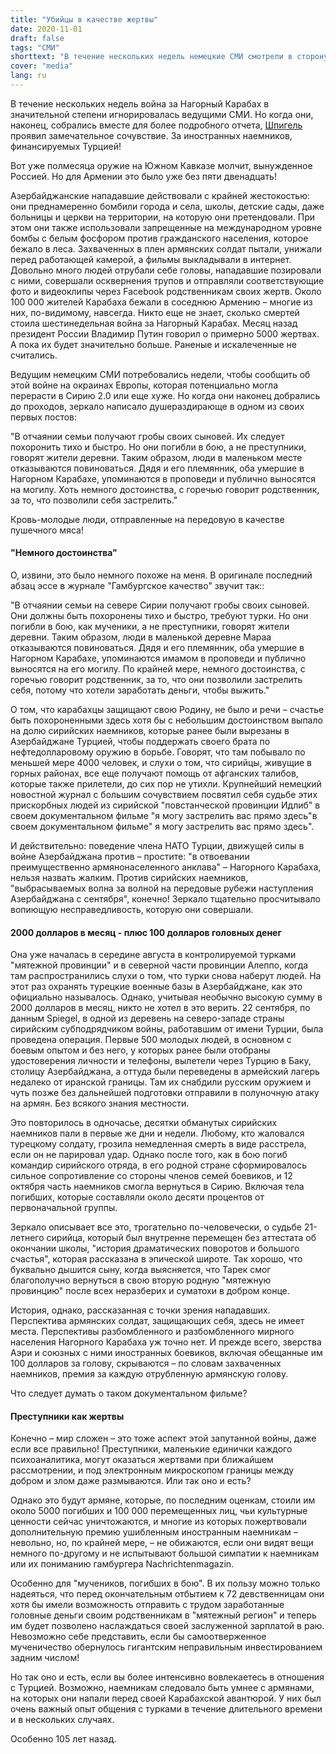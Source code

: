 ```yaml
---
title: "Убийцы в качестве жертвы"
date: 2020-11-01
draft: false
tags: "СМИ"
shorttext: "В течение нескольких недель немецкие СМИ смотрели в сторону и как Криг вокруг Нагорного Карабаха в настоящее время жалеет наемников."
cover: "media"
lang: ru
---
```


В течение нескольких недель война за Нагорный Карабах в значительной степени игнорировалась ведущими СМИ. Но когда они, наконец, собрались вместе для более подробного отчета, [Шпигель](https://www.spiegel.de/politik/ausland/syrische-soeldner-in-bergkarabach-ich-kann-euch-gleich-hier-erschiessen-a-00000000-0002-0001-0000-000173743589 "Ich kann euch gleich hier erschießen") проявил замечательное сочувствие. За иностранных наемников, финансируемых Турцией!

Вот уже полмесяца оружие на Южном Кавказе молчит, вынужденное Россией. Но для Армении это было уже без пяти двенадцать!

Азербайджанские нападавшие действовали с крайней жестокостью: они преднамеренно бомбили города и села, школы, детские сады, даже больницы и церкви на территории, на которую они претендовали. При этом они также использовали запрещенные на международном уровне бомбы с белым фосфором против гражданского населения, которое бежало в леса. Захваченных в плен армянских солдат пытали, унижали перед работающей камерой, а фильмы выкладывали в интернет. Довольно много людей отрубали себе головы, нападавшие позировали с ними, совершали осквернения трупов и отправляли соответствующие фото и видеоклипы через Facebook родственникам своих жертв. Около 100 000 жителей Карабаха бежали в соседнюю Армению – многие из них, по-видимому, навсегда. Никто еще не знает, сколько смертей стоила шестинедельная война за Нагорный Карабах. Месяц назад президент России Владимир Путин говорил о примерно 5000 жертвах. А пока их будет значительно больше. Раненые и искалеченные не считались.

Ведущим немецким СМИ потребовались недели, чтобы сообщить об этой войне на окраинах Европы, которая потенциально могла перерасти в Сирию 2.0 или еще хуже. Но когда они наконец добрались до проходов, зеркало написало душераздирающе в одном из своих первых постов:

"В отчаянии семьи получают гробы своих сыновей. Их следует похоронить тихо и быстро. Но они погибли в бою, а не преступники, говорят жители деревни. Таким образом, люди в маленьком месте отказываются повиноваться. Дядя и его племянник, оба умершие в Нагорном Карабахе, упоминаются в проповеди и публично выносятся на могилу. Хоть немного достоинства, с горечью говорит родственник, за то, что позволили себя застрелить."

Кровь-молодые люди, отправленные на передовую в качестве пушечного мяса!

#### "Немного достоинства"

О, извини, это было немного похоже на меня. В оригинале последний абзац эссе в журнале "Гамбургское качество" звучит так::

"В отчаянии семьи на севере Сирии получают гробы своих сыновей. Они должны быть похоронены тихо и быстро, требуют турки. Но они погибли в бою, как мученики, а не преступники, говорят жители деревни. Таким образом, люди в маленькой деревне Мараа отказываются повиноваться. Дядя и его племянник, оба умершие в Нагорном Карабахе, упоминаются имамом в проповеди и публично выносятся на его могилу. По крайней мере, немного достоинства, с горечью говорит родственник, за то, что они позволили застрелить себя, потому что хотели заработать деньги, чтобы выжить."

О том, что карабахцы защищают свою Родину, не было и речи – счастье быть похороненными здесь хотя бы с небольшим достоинством выпало на долю сирийских наемников, которые ранее были вырезаны в Азербайджане Турцией, чтобы поддержать своего брата по нефтедолларовому оружию в борьбе. Говорят, что там побывало по меньшей мере 4000 человек, и слухи о том, что сирийцы, живущие в горных районах, все еще получают помощь от афганских талибов, которые также прилетели, до сих пор не утихли. Крупнейший немецкий новостной журнал с большим сочувствием посвятил себя судьбе этих прискорбных людей из сирийской "повстанческой провинции Идлиб" в своем документальном фильме "я могу застрелить вас прямо здесь"в своем документальном фильме" я могу застрелить вас прямо здесь".

И действительно: поведение члена НАТО Турции, движущей силы в войне Азербайджана против – простите: "в отвоевании преимущественно армянонаселенного анклава" – Нагорного Карабаха, нельзя назвать жалким. Против сирийских наемников, "выбрасываемых волна за волной на передовые рубежи наступления Азербайджана с сентября", конечно! Зеркало тщательно просчитывало вопиющую несправедливость, которую они совершали.

#### 2000 долларов в месяц - плюс 100 долларов головных денег

Она уже началась в середине августа в контролируемой турками "мятежной провинции" и в северной части провинции Алеппо, когда там распространились слухи о том, что турки снова наберут людей. На этот раз охранять турецкие военные базы в Азербайджане, как это официально называлось. Однако, учитывая необычно высокую сумму в 2000 долларов в месяц, никто не хотел в это верить. 22 сентября, по данным Spiegel, в одной из деревень на северо-западе страны сирийским субподрядчиком войны, работавшим от имени Турции, была проведена операция. Первые 500 молодых людей, в основном с боевым опытом и без него, у которых ранее были отобраны удостоверения личности и телефоны, вылетели через Турцию в Баку, столицу Азербайджана, а оттуда были переведены в армейский лагерь недалеко от иранской границы. Там их снабдили русским оружием и чуть позже без дальнейшей подготовки отправили в полуночную атаку на армян. Без всякого знания местности.

Это повторилось в одночасье, десятки обманутых сирийских наемников пали в первые же дни и недели. Любому, кто жаловался турецкому солдату, грозила немедленная смерть в виде расстрела, если он не парировал удар. Однако после того, как в бою погиб командир сирийского отряда, в его родной стране сформировалось сильное сопротивление со стороны членов семей боевиков, и 12 октября часть наемников смогла вернуться в Сирию. Включая тела погибших, которые составляли около десяти процентов от первоначальной группы.

Зеркало описывает все это, трогательно по-человечески, о судьбе 21-летнего сирийца, который был внутренне перемещен без аттестата об окончании школы, "история драматических поворотов и большого счастья", которая рассказана в эпической широте. Так хорошо, что буквально дышится сыну, когда выясняется, что Тарек смог благополучно вернуться в свою вторую родную "мятежную провинцию" после всех неразберих и суматохи в добром конце.

История, однако, рассказанная с точки зрения нападавших. Перспектива армянских солдат, защищающих себя, здесь не имеет места. Перспективы разбомбленного и разбомбленного мирного населения Нагорного Карабаха уж точно нет. И прежде всего, зверства Аэри и союзных с ними иностранных боевиков, включая обещанные им 100 долларов за голову, скрываются – по словам захваченных наемников, премия за каждую отрубленную армянскую голову.

Что следует думать о таком документальном фильме?

#### Преступники как жертвы

Конечно – мир сложен – это тоже аспект этой запутанной войны, даже если все правильно! Преступники, маленькие единички каждого психоаналитика, могут оказаться жертвами при ближайшем рассмотрении, и под электронным микроскопом границы между добром и злом даже размываются. Или так оно и есть?

Однако это будут армяне, которые, по последним оценкам, стоили им около 5000 погибших и 100 000 перемещенных лиц, чьи культурные ценности сейчас уничтожаются, и многие из которых пожертвовали дополнительную премию ушибленным иностранным наемникам – невольно, но, по крайней мере, – не обижаются, если они видят вещи немного по-другому и не испытывают большой симпатии к наемникам или их пониманию гамбургера Nachrichtenmagazin.

Особенно для "мучеников, погибших в бою". В их пользу можно только надеяться, что перед окончательным отбытием к 72 девственницам они хотя бы имели возможность отправить с трудом заработанные головные деньги своим родственникам в "мятежный регион" и теперь им будет позволено наслаждаться своей заслуженной зарплатой в раю. Невозможно себе представить, если бы самоотверженное мученичество обернулось гигантским неправильным инвестированием задним числом!

Но так оно и есть, если вы более интенсивно вовлекаетесь в отношения с Турцией. Возможно, наемникам следовало быть умнее с армянами, на которых они напали перед своей Карабахской авантюрой. У них был очень важный опыт общения с турками в течение длительного времени и в нескольких случаях.

Особенно 105 лет назад.
